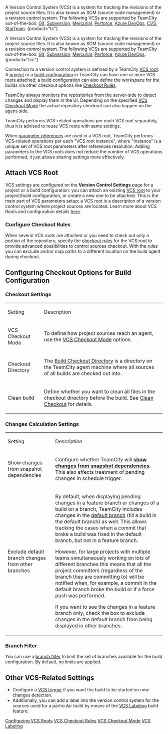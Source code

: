 [//]: # (title: Configuring VCS Settings)
[//]: # (auxiliary-id: Configuring VCS Settings)

A Version Control System (VCS) is a system for tracking the revisions of the project source files. It is also known as SCM (source code management) or a revision control system. The following VCSs are supported by TeamCity out-of-the-box: [Git](git.md), [Subversion](subversion.md), [Mercurial](mercurial.md), [Perforce](perforce.md), [Azure DevOps](team-foundation-version-control.md), [CVS](cvs.md), [StarTeam](starteam.md).
{product="tc"}

A Version Control System (VCS) is a system for tracking the revisions of the project source files. It is also known as SCM (source code management) or a revision control system. The following VCSs are supported by TeamCity out-of-the-box: [Git](git.md), [Subversion](subversion.md), [Mercurial](mercurial.md), [Perforce](perforce.md), [Azure DevOps](team-foundation-version-control.md).
{product="tcc"}

Connection to a version control system is defined by a TeamCity [VCS root](vcs-root.md). A [project](project.md) or a [build configuration](managing-builds.md) in TeamCity can have one or more VCS roots attached; a build configuration can also define the workspace for the builds via other checkout options like [Checkout Rules](vcs-checkout-rules.md).

TeamCity always monitors the repositories from the server-side to detect changes and display them in the UI. Depending on the specified [VCS Checkout Mode](vcs-checkout-mode.md) the actual repository checkout can also happen on the agent-side.

TeamCity performs VCS-related operations per each VCS root separately, thus it is advised to reuse VCS roots with same settings.

When [parameter references](using-build-parameters.md) are used in a VCS root, TeamCity performs VCS-related operations per each "VCS root instance", where "instance" is a unique set of VCS root parameters after references resolution. Adding parameters to the VCS roots does not reduce the number of VCS operations performed, it just allows sharing settings more effectively.

## Attach VCS Root

VCS settings are configured on the __Version Control Settings__ page for a project or a build configuration: you can attach an existing [VCS root](configuring-vcs-roots.md) to your project/build configuration, or create a new one to be attached. This is the main part of VCS parameters setup; a VCS root is a description of a version control system where project sources are located. Learn more about VCS Roots and configuration details [here](configuring-vcs-roots.md).

### Configure Checkout Rules

When several VCS roots are attached or you need to check out only a portion of the repository, specify the [checkout rules](vcs-checkout-rules.md) for the VCS root to provide advanced possibilities to control sources checkout. With the rules you can exclude and/or map paths to a different location on the build agent during checkout.

## Configuring Checkout Options for Build Configuration

### Checkout Settings

<table><tr>

<td>

Setting

</td>

<td>

Description

</td></tr><tr>

<td>

VCS Сheckout Mode

</td>

<td>

To define how project sources reach an agent, use the [VCS Checkout Mode](vcs-checkout-mode.md) options.

</td></tr><tr>

<td>

Сheckout Directory

</td>

<td>

The [Build Checkout Directory](build-checkout-directory.md) is a directory on the TeamCity agent machine where all sources of all builds are checked out into.

</td></tr><tr>

<td>

Clean build


</td>

<td>

Define whether you want to clean all files in the checkout directory before the build. See [Clean Checkout](clean-checkout.md) for details.

</td></tr></table>

### Changes Calculation Settings

<table><tr>

<td>

Setting

</td>

<td>

Description

</td></tr><tr>

<td>

<anchor name="show-changes-from-snapshot-dependencies"/>

Show changes from snapshot dependencies

</td>

<td>

Configure whether TeamCity will __[show changes from snapshot dependencies](build-dependencies-setup.md#show-changes-from-dependencies)__. This also affects treatment of pending changes in schedule trigger.

</td></tr><tr>

<td>

<anchor name="ConfiguringVCSSettings-excludeDefaultBranch"/>

Exclude default branch changes from other branches

</td>

<td id="excludeDefaultBranch">

By default, when displaying pending changes in a feature branch or changes of a build on a branch, TeamCity includes changes in the [default branch](working-with-feature-branches.md#Default+Branch) (till a build in the default branch) as well. This allows tracking the cases when a commit that broke a build was fixed in the default branch, but not in a feature branch.

However, for large projects with multiple teams simultaneously working on lots of different branches this means that all the project committers (regardless of the branch they are committing to) will be notified when, for example, a commit in the default branch broke the build or if a force push was performed.

If you want to see the changes in a feature branch only, check the box to exclude changes in the default branch from being displayed in other branches.

</td></tr></table>

### Branch Filter

You can use a [branch filter](branch-filter.md) to limit the set of branches available for the build configuration. By default, no limits are applied.

## Other VCS-Related Settings

* Configure a [VCS trigger](configuring-vcs-triggers.md) if you want the build to be started on new changes detection.
* Additionally, you can add a label into the version control system for the sources used for a particular build by means of the [VCS Labeling](vcs-labeling.md) build feature.
 
 <seealso>
        <category ref="admin-guide">
            <a href="configuring-vcs-roots.md">Configuring VCS Roots</a>
            <a href="vcs-checkout-rules.md">VCS Checkout Rules</a>
            <a href="vcs-checkout-mode.md">VCS Checkout Mode</a>
            <a href="vcs-labeling.md">VCS Labeling</a>
        </category>
</seealso>